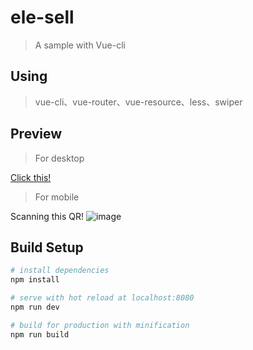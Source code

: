 # ele-sell

> A sample with Vue-cli

## Using

> vue-cli、vue-router、vue-resource、less、swiper
 
## Preview

> For desktop

[Click this!](https://youngzhy.github.io/ele-sell/)
 
> For mobile

Scanning this QR!
![image](http://qr.api.cli.im/qr?data=https://youngzhy.github.io/ele-sell/&level=H&transparent=false&bgcolor=#ffffff&forecolor=#000000&blockpixel=12&marginblock=1&logourl=&size=280&kid=cliim&key=dfa55f09715b2f460702a35f4f6418d0)

## Build Setup

``` bash
# install dependencies
npm install

# serve with hot reload at localhost:8080
npm run dev

# build for production with minification
npm run build
```

